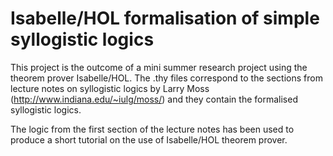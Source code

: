 # Isabelle/HOL formalisation of simple syllogistic logics

This project is the outcome of a mini summer research project using the theorem prover Isabelle/HOL. The .thy files correspond to the sections from lecture notes on syllogistic logics by Larry Moss (http://www.indiana.edu/~iulg/moss/) and they contain the formalised syllogistic logics.

The logic from the first section of the lecture notes has been used to produce a short tutorial on the use of Isabelle/HOL theorem prover.
